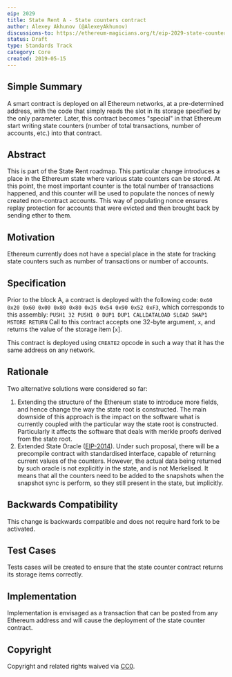 ```yaml
---
eip: 2029
title: State Rent A - State counters contract
author: Alexey Akhunov (@AlexeyAkhunov)
discussions-to: https://ethereum-magicians.org/t/eip-2029-state-counters-contract-change-a-from-state-rent-v3-proposal/3279
status: Draft
type: Standards Track
category: Core
created: 2019-05-15
---
```


## Simple Summary
A smart contract is deployed on all Ethereum networks, at a pre-determined address, with the code that simply reads the slot in its storage specified by the
only parameter. Later, this contract becomes "special" in that Ethereum start writing state counters (number of total transactions, number of accounts,
etc.) into that contract.

## Abstract
This is part of the State Rent roadmap. This particular change introduces a place in the Ethereum state where various state counters can be stored. At this
point, the most important counter is the total number of transactions happened, and this counter will be used to populate the nonces of newly created
non-contract accounts. This way of populating nonce ensures replay protection for accounts that were evicted and then brought back by sending ether to them.

## Motivation
Ethereum currently does not have a special place in the state for tracking state counters such as number of transactions or number of accounts.

## Specification
Prior to the block A, a contract is deployed with the following code:
`0x60 0x20 0x60 0x00 0x80 0x80 0x35 0x54 0x90 0x52 0xF3`, which corresponds to this assembly:
`PUSH1 32 PUSH1 0 DUP1 DUP1 CALLDATALOAD SLOAD SWAP1 MSTORE RETURN`
Call to this contract accepts one 32-byte argument, `x`, and returns the value of the storage item [`x`].

This contract is deployed using `CREATE2` opcode in such a way that it has the same address on any network.

## Rationale
Two alternative solutions were considered so far:
1. Extending the structure of the Ethereum state to introduce more fields, and hence change the way the state root is constructed. The main downside of this
approach is the impact on the software what is currently coupled with the particular way the state root is constructed. Particularly it affects the software
that deals with merkle proofs derived from the state root.
2. Extended State Oracle ([EIP-2014](https://eips.ethereum.org/EIPS/eip-2014)). Under such proposal, there will be a precompile contract with standardised interface, capable of returning
current values of the counters. However, the actual data being returned by such oracle is not explicitly in the state, and is not Merkelised. It means that all the counters need to be added to the snapshots when the snapshot sync is perform, so they still present in the state, but implicitly.

## Backwards Compatibility
This change is backwards compatible and does not require hard fork to be activated.

## Test Cases
Tests cases will be created to ensure that the state counter contract returns its storage items correctly.

## Implementation
Implementation is envisaged as a transaction that can be posted from any Ethereum address and will cause the deployment of the state counter contract.

## Copyright
Copyright and related rights waived via [CC0](https://creativecommons.org/publicdomain/zero/1.0/).
